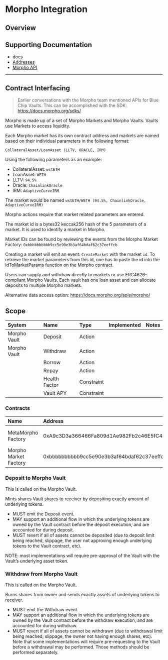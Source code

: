 # Morpho Integration

## Overview

## Supporting Documentation

- docs
- [Addresses](https://docs.morpho.org/morpho/addresses/)
- [Morpho API](https://docs.morpho.org/apis/morpho/)
****


## Contract Interfacing


>Earlier conversations with the Morpho team mentioned APIs for Blue Chip Vaults. This can be accomplished with the SDK: https://docs.morpho.org/sdks/



Morpho is made up of a set of Morpho Markets and Morpho Vaults. Vaults use Markets to access liquidity. 

Each Morpho market has its own contract address and markets are named based on their individual parameters in the following format:

`CollateralAsset/LoanAsset (LLTV, ORACLE, IRM)`

Using the following parameters as an example:

- CollateralAsset: `wstETH` 
- LoanAsset: `WETH` 
- LLTV: `94.5%` 
- Oracle: `ChainlinkOracle` 
- IRM: `AdaptiveCurveIRM`

The market would be named `wstETH/WETH (94.5%, ChainlinkOracle, AdaptiveCurveIRM)`

Morpho actions require that market related parameters are entered.

The market id is a bytes32 keccak256 hash of the 5 parameters of a market. It is used to identify a market in Morpho.

Market IDs can be found by reviewing the events from the Morpho Market Factory: `0xbbbbbbbbbb9cc5e90e3b3af64bdaf62c37eeffcb`

Creating a market will emit an event: `CreateMarket` with the market `id`. To retrieve the market parameters from this id, one has to paste the id into the idToMarketParams function on the Morpho contract.

Users can supply and withdraw directly to markets or use ERC4626-compliant Morpho Vaults. Each vault has one loan asset and can allocate deposits to multiple Morpho markets.





Alternative data access option: https://docs.morpho.org/apis/morpho/

## Scope

| System | Name          | Type       | Implemented | Notes |
| :----- | :------------ | :--------- | :---------- | :---- | 
| Morpho Vault | Deposit       | Action     |             |       |    
| Morpho Vault | Withdraw      | Action     |             |       |
|        | Borrow        | Action     |             |       |
|        | Repay         | Action     |             |       |
|        | Health Factor | Constraint |             |       |
|        | Vault APY | Constraint |             |       |



### Contracts

| Name | Address | Desc |
| :--- | :------ |:------ |
| MetaMorpho Factory | 0xA9c3D3a366466Fa809d1Ae982Fb2c46E5fC41101 | Deploys Morpho Vaults|
| Morpho Market Factory | 0xbbbbbbbbbb9cc5e90e3b3af64bdaf62c37eeffcb | Deploys Morpho Markets |


### Deposit to Morpho Vault

This is called on the Morpho Vault.

Mints shares Vault shares to receiver by depositing exactly amount of underlying tokens. 
- MUST emit the Deposit event. 
- MAY support an additional flow in which the underlying tokens are owned by the Vault contract before the deposit execution, and are accounted for during deposit. 
- MUST revert if all of assets cannot be deposited (due to deposit limit being reached, slippage, the user not approving enough underlying tokens to the Vault contract, etc). 

NOTE: most implementations will require pre-approval of the Vault with the Vault’s underlying asset token.

### Withdraw from Morpho Vault

This is called on the Morpho Vault.

Burns shares from owner and sends exactly assets of underlying tokens to receiver. 
- MUST emit the Withdraw event. 
- MAY support an additional flow in which the underlying tokens are owned by the Vault contract before the withdraw execution, and are accounted for during withdraw. 
- MUST revert if all of assets cannot be withdrawn (due to withdrawal limit being reached, slippage, the owner not having enough shares, etc). Note that some implementations will require pre-requesting to the Vault before a withdrawal may be performed. Those methods should be performed separately.

